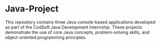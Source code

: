# Java-Project
This repository contains three Java console-based applications developed as part of the CodSoft Java Development Internship. These projects demonstrate the use of core Java concepts, problem-solving skills, and object-oriented programming principles.
